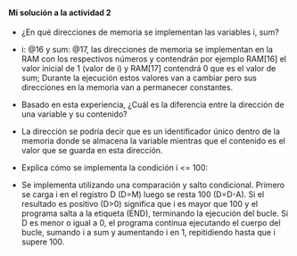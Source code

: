 <!--Carga el programa en el simulador y ejecuta paso a paso cada instrucción. Trata de predecir el resultado de la instrucción antes de ejecutarla.
¿En qué direcciones de memoria se implementan las variables i, sum?
Basado en esta experiencia, ¿Cuál es la diferencia entre la dirección de una variable y su contenido?
Explica cómo se implementa la condición i <= 100
Entrega: responde a las cuestiones anteriores en tu bitácora.-->

#### Mi solución a la actividad 2

- ¿En qué direcciones de memoria se implementan las variables i, sum?
- i: @16 y sum: @17, las direcciones de memoria se implementan en la RAM con los respectivos números y contendrán por ejemplo RAM[16] el valor inicial de 1 (valor de i) y RAM[17] contendrá 0 que es el valor de sum; Durante la ejecución estos valores van a cambiar pero sus direcciones en la memoria van a permanecer constantes.

- Basado en esta experiencia, ¿Cuál es la diferencia entre la dirección de una variable y su contenido?
- La dirección se podría decir que es un identificador único dentro de la memoria donde se almacena la variable mientras que el contenido es el valor que se guarda en esta dirección.

- Explica cómo se implementa la condición i <= 100:
- Se implementa utilizando una comparación y salto condicional. Primero se carga i en el registro D (D=M) luego se resta 100 (D=D-A). Si el resultado es positivo (D>0) significa que i es mayor que 100 y el programa salta a la
etiqueta (END), terminando la ejecución del bucle. Si D es menor o igual a 0, el programa continua ejecutando el cuerpo del bucle, sumando i a sum y aumentando i en 1, repitidiendo hasta que i supere 100.
